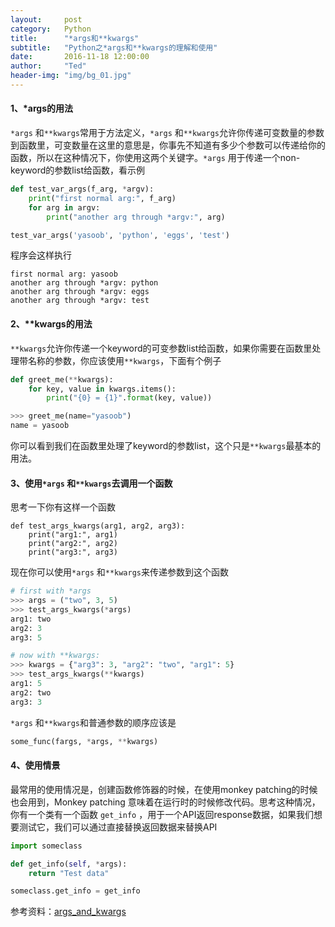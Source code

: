```yaml
---
layout:     post
category:   Python
title:      "*args和**kwargs"
subtitle:   "Python之*args和**kwargs的理解和使用"
date:       2016-11-18 12:00:00
author:     "Ted"
header-img: "img/bg_01.jpg"
---
```


#### 1、*args的用法

`*args` 和`**kwargs`常用于方法定义，`*args` 和`**kwargs`允许你传递可变数量的参数到函数里，可变数量在这里的意思是，你事先不知道有多少个参数可以传递给你的函数，所以在这种情况下，你使用这两个关键字。`*args` 用于传递一个non-keyword的参数list给函数，看示例

```python
def test_var_args(f_arg, *argv):
    print("first normal arg:", f_arg)
    for arg in argv:
        print("another arg through *argv:", arg)

test_var_args('yasoob', 'python', 'eggs', 'test')
```

程序会这样执行

```
first normal arg: yasoob
another arg through *argv: python
another arg through *argv: eggs
another arg through *argv: test
```

#### 2、**kwargs的用法

`**kwargs`允许你传递一个keyword的可变参数list给函数，如果你需要在函数里处理带名称的参数，你应该使用`**kwargs`，下面有个例子

```python
def greet_me(**kwargs):
    for key, value in kwargs.items():
        print("{0} = {1}".format(key, value))

>>> greet_me(name="yasoob")
name = yasoob
```

你可以看到我们在函数里处理了keyword的参数list，这个只是`**kwargs`最基本的用法。

#### 3、使用`*args` 和`**kwargs`去调用一个函数

思考一下你有这样一个函数

```
def test_args_kwargs(arg1, arg2, arg3):
    print("arg1:", arg1)
    print("arg2:", arg2)
    print("arg3:", arg3)
```

现在你可以使用`*args` 和`**kwargs`来传递参数到这个函数

```python
# first with *args
>>> args = ("two", 3, 5)
>>> test_args_kwargs(*args)
arg1: two
arg2: 3
arg3: 5
```

```python
# now with **kwargs:
>>> kwargs = {"arg3": 3, "arg2": "two", "arg1": 5}
>>> test_args_kwargs(**kwargs)
arg1: 5
arg2: two
arg3: 3
```

`*args` 和`**kwargs`和普通参数的顺序应该是

```python
some_func(fargs, *args, **kwargs)
```

#### 4、使用情景

最常用的使用情况是，创建函数修饰器的时候，在使用monkey patching的时候也会用到，Monkey patching 意味着在运行时的时候修改代码。思考这种情况，你有一个类有一个函数 `get_info` ，用于一个API返回response数据，如果我们想要测试它，我们可以通过直接替换返回数据来替换API

```python
import someclass

def get_info(self, *args):
    return "Test data"

someclass.get_info = get_info
```


参考资料：[args_and_kwargs](http://book.pythontips.com/en/latest/args_and_kwargs.html)